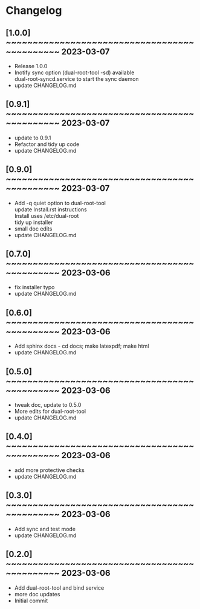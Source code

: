 # Changelog

## [1.0.0] ~~~~~~~~~~~~~~~~~~~~~~~~~~~~~~~~~~~~~~~~~~~~~ 2023-03-07
 - Release 1.0.0  
 - Inotify sync option (dual-root-tool -sd) available  
   dual-root-syncd.service to start the sync daemon  
 - update CHANGELOG.md  

## [0.9.1] ~~~~~~~~~~~~~~~~~~~~~~~~~~~~~~~~~~~~~~~~~~~~~ 2023-03-07
 - update to 0.9.1  
 - Refactor and tidy up code  
 - update CHANGELOG.md  

## [0.9.0] ~~~~~~~~~~~~~~~~~~~~~~~~~~~~~~~~~~~~~~~~~~~~~ 2023-03-07
 - Add -q quiet option to dual-root-tool  
   update Install.rst instructions  
   Install uses /etc/dual-root  
   tidy up installer  
 - small doc edits  
 - update CHANGELOG.md  

## [0.7.0] ~~~~~~~~~~~~~~~~~~~~~~~~~~~~~~~~~~~~~~~~~~~~~ 2023-03-06
 - fix installer typo  
 - update CHANGELOG.md  

## [0.6.0] ~~~~~~~~~~~~~~~~~~~~~~~~~~~~~~~~~~~~~~~~~~~~~ 2023-03-06
 - Add sphinx docs - cd docs; make latexpdf; make html  
 - update CHANGELOG.md  

## [0.5.0] ~~~~~~~~~~~~~~~~~~~~~~~~~~~~~~~~~~~~~~~~~~~~~ 2023-03-06
 - tweak doc, update to 0.5.0  
 - More edits for dual-root-tool  
 - update CHANGELOG.md  

## [0.4.0] ~~~~~~~~~~~~~~~~~~~~~~~~~~~~~~~~~~~~~~~~~~~~~ 2023-03-06
 - add more protective checks  
 - update CHANGELOG.md  

## [0.3.0] ~~~~~~~~~~~~~~~~~~~~~~~~~~~~~~~~~~~~~~~~~~~~~ 2023-03-06
 - Add sync and test mode  
 - update CHANGELOG.md  

## [0.2.0] ~~~~~~~~~~~~~~~~~~~~~~~~~~~~~~~~~~~~~~~~~~~~~ 2023-03-06
 - Add dual-root-tool and bind service  
 - more doc updates  
 - Initial commit  

